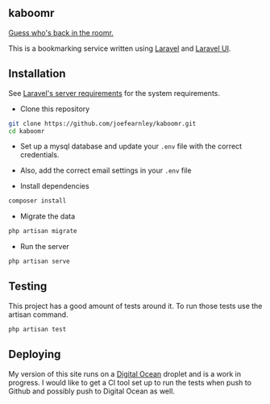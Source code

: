 ## kaboomr

[Guess who's back in the roomr.](https://www.youtube.com/watch?v=Tjyb7MPnuj4)

This is a bookmarking service written using [Laravel](https://laravel.com) and [Laravel UI](https://github.com/laravel/ui).

## Installation

See [Laravel's server requirements](https://laravel.com/docs/8.x#server-requirements) for the system requirements.

- Clone this repository
```bash
git clone https://github.com/joefearnley/kaboomr.git
cd kaboomr
```

- Set up a mysql database and update your `.env` file with the correct credentials.

- Also, add the correct email settings in your `.env` file

- Install dependencies
```bash
composer install
```

- Migrate the data
```bash
php artisan migrate
```

- Run the server
```bash
php artisan serve
```

## Testing
This project has a good amount of tests around it. To run those tests use the artisan command. 
```bash
php artisan test
```

## Deploying
My version of this site runs on a [Digital Ocean](https://www.digitalocean.com/) droplet and is a work in progress. I would like to get a CI tool set up to run the tests when push to Github and possibly push to Digital Ocean as well.
